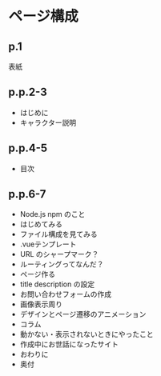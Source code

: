 # ページ構成

## p.1
表紙

## p.p.2-3

- はじめに
- キャラクター説明

## p.p.4-5

- 目次

## p.p.6-7

- Node.js npm のこと
- はじめてみる
- ファイル構成を見てみる
- .vueテンプレート
- URL のシャープマーク？
- ルーティングってなんだ？
- ページ作る
- title description の設定
- お問い合わせフォームの作成
- 画像表示周り
- デザインとページ遷移のアニメーション
- コラム
 - 動かない・表示されないときにやったこと
 - 作成中にお世話になったサイト
- おわりに
- 奥付
